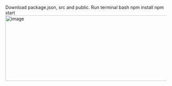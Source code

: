 Download package.json, src and public. Run terminal
bash
npm install
npm start
<img width="848" height="206" alt="image" src="https://github.com/user-attachments/assets/2b505adf-887b-4284-a44d-422ef62733f1" />
